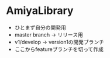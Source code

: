 # AmiyaLibrary
- ひとまず自分の開発用
- master branch -> リリース用
- v1/develop -> version1の開発ブランチ
- ここからfeatureブランチを切って作成


